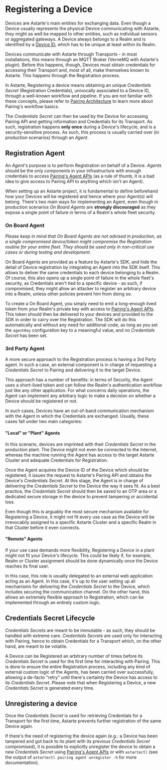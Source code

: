 # Registering a Device

Devices are Astarte's main entities for exchanging data. Even though a Device usually represents the
physical Device communicating with Astarte, they might as well be mapped to other entities, such as
individual sensors or aggregated gateways. A Device always belongs to a Realm and is identified by a
[Device ID](010-design_principles.html#device-id), which has to be unique at least within its Realm.

Devices communicate with Astarte through Transports - in most installations, this means through an
MQTT Broker (VerneMQ with Astarte's plugin). Before this happens, though, Devices must obtain
credentials for accessing their Transport and, most of all, make themselves known to Astarte. This
happens through the Registration process.

In Astarte, Registering a device means obtaining an unique *Credentials Secret* (Registration
Credentials), univocally associated to a Device ID, through a well-known workflow and pipeline. If
you are not familiar with these concepts, please refer to [Pairing
Architecture](050-pairing_mechanism.html) to learn more about Pairing's workflow basics.

The *Credentials Secret* can then be used by the Device for accessing Pairing API and getting
information and Credentials for its Transport. As such, registration happens **only once** during a
Device's lifecycle, and is a security-sensitive process. As such, this process is usually carried
over (in production scenarios) through an *Agent*.

## Registration Agent

An *Agent*'s purpose is to perform Registration on behalf of a Device. *Agents* should be the only
components in your infrastructure with enough credentials to access [Pairing's Agent
APIs](api/index.html?urls.primaryName=Pairing%20API#/agent) (as a rule of thumb, it is a bad idea to
give access to Pairing API to anything which isn't an Agent).

When setting up an Astarte project, it is fundamental to define beforehand how your Devices will be
registered and hence where your Agent(s) will belong. There's two main ways for implementing an
Agent, even though in production scenarios *On Board Agents* are **strongly discouraged** as they
expose a single point of failure in terms of a Realm's whole fleet security.

### On Board Agent

*Please keep in mind that On Board Agents are not advised in production, as a single compromised
device/token might compromise the Registration routine for your entire fleet. They should be used
only in non-critical use cases or during testing and development.*

On Board Agents are provided as a feature by Astarte's SDK, and hide the detail of Device
registration by integrating an Agent into the SDK itself. This allows to deliver the same
credentials to each device belonging to a Realm. Of course, this also opens up a single point of
failure in the whole fleet's security, as Credentials aren't tied to a specific device - as such, if
compromised, they might allow an attacker to register an arbitrary device into a Realm, unless other
policies prevent him from doing so.

To create a On Board Agent, you simply need to emit a long-enough lived token from your Realm's
private key with access to [Pairing's Agent
APIs](api/index.html?urls.primaryName=Pairing%20API#/agent). This token should then be delivered to
your devices and provided to the SDK in order to carry over the Registration. The SDK will do this
automatically and without any need for additional code, as long as you set the `agentKey`
configuration key to a meaningful value, and no *Credentials Secret* has been set.

### 3rd Party Agent

A more secure approach to the Registration process is having a 3rd Party agent. In such a case, an
external component is in charge of requesting a *Credentials Secret* to Pairing and delivering it to
the target Device.

This approach has a number of benefits: in terms of Security, the Agent uses a short-lived token and
can follow the Realm's authentication workflow just like any other application. For what concerns
daily operations, the Agent can implement any arbitrary logic to make a decision on whether a Device
should be registered or not.

In such cases, Devices have an out-of-band communication mechanism with the Agent in which the
Credentials are exchanged. Usually, these cases fall under two main categories:

#### "Local" or "Plant" Agents

In this scenario, devices are imprinted with their *Credentials Secret* in the production plant. The
Device might not even be connected to the Internet, whereas the machine running the Agent has access
to the target Astarte Cluster and adequate Credentials for Registration.

Once the Agent acquires the Device ID of the Device which should be registered, it issues the
request to Astarte's Pairing API and obtains the Device's *Credentials Secret*. At this stage, the
Agent is in charge of delivering the *Credentials Secret* to the Device the way it sees fit. As a
best practice, the *Credentials Secret* should then be saved to an OTP area or a dedicated secure
storage in the device to prevent tampering or accidental loss.

Even though this is arguably the most secure mechanism available for Registering a Device, it might
not fit every use case as the Device will be irrevocabily assigned to a specific Astarte Cluster and
a specific Realm in that Cluster before it even connects.

#### "Remote" Agents

If your use case demands more flexibility, Registering a Device in a plant might not fit your
Device's lifecycle. This could be likely if, for example, Realm or Cluster assignment should be done
dynamically once the Device reaches its final user.

In this case, this role is usually delegated to an external web application acting as an Agent. In
this case, it's up to the user setting up all mechanisms for delivering the *Credentials Secret* to
the Device, which includes securing the communication channel. On the other hand, this allows an
extremely flexible approach to Registration, which can be implemented through an entirely custom
logic.

## Credentials Secret Lifecycle

*Credentials Secrets* are meant to be immutable - as such, they should be handled with extreme care.
*Credentials Secrets* are used only for interacting with Pairing, hence to obtain Credentials for a
Transport which, on the other hand, are meant to be volatile.

A Device can be Registered an arbitrary number of times before its *Credentials Secret* is used for
the first time for interacting with Pairing. This is done to ensure the entire Registration process,
including any kind of external custom logic of the Agents, has been carried over successfully,
allowing a de-facto "retry" until there's certainty the Device has access to its *Credentials
Secret*. Please note that when Registering a Device, a new *Credentials Secret* is generated every
time.

## Unregistering a device

Once the *Credentials Secret* is used for retrieving Credentials for a Transport for the first time,
Astarte prevents further registration of the same Device again.

If there's the need of registering the device again (e.g.: a Device has been tampered and got back
to its plant with its previous *Credentials Secret* compromised), it is possible to explicitly
unregister the device to obtain a new *Credentials Secret* using [Pairing's Agent
APIs](api/index.html?urls.primaryName=Pairing%20API#/agent/unregisterDevice) or with `astartectl`
(see the output of `astartectl pairing agent unregister -h` for more documentation).
